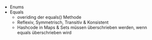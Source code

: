 - Enums
- Equals
	- overiding der equals() Methode
	- Reflexiv, Symmetrisch, Transitiv & Konsistent
	- Hashcode in Maps & Sets müssen überschrieben werden, wenn equals überschrieben wird
